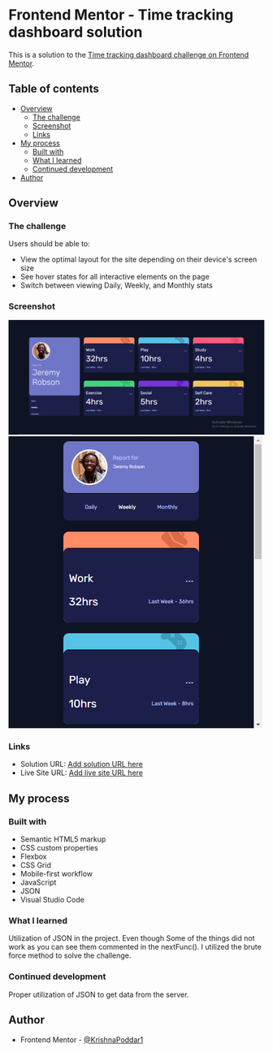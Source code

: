 # Frontend Mentor - Time tracking dashboard solution

This is a solution to the [Time tracking dashboard challenge on Frontend Mentor](https://www.frontendmentor.io/challenges/time-tracking-dashboard-UIQ7167Jw).

## Table of contents

- [Overview](#overview)
  - [The challenge](#the-challenge)
  - [Screenshot](#screenshot)
  - [Links](#links)
- [My process](#my-process)
  - [Built with](#built-with)
  - [What I learned](#what-i-learned)
  - [Continued development](#continued-development)
- [Author](#author)



## Overview

### The challenge

Users should be able to:

- View the optimal layout for the site depending on their device's screen size
- See hover states for all interactive elements on the page
- Switch between viewing Daily, Weekly, and Monthly stats

### Screenshot

![Desktop View](output/desktopview.PNG)
![Mobile View](output/mobileview.PNG)

### Links

- Solution URL: [Add solution URL here](https://your-solution-url.com)
- Live Site URL: [Add live site URL here](https://your-live-site-url.com)

## My process

### Built with

- Semantic HTML5 markup
- CSS custom properties
- Flexbox
- CSS Grid
- Mobile-first workflow
- JavaScript
- JSON
- Visual Studio Code

### What I learned

Utilization of JSON in the project. Even though Some of the things did not work as you can see them commented in the nextFunc(). I utilized the brute force method to solve the challenge. 

### Continued development

Proper utilization of JSON to get data from the server.

## Author

- Frontend Mentor - [@KrishnaPoddar1](https://www.frontendmentor.io/profile/KrishnaPoddar1)
